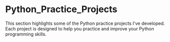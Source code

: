 # Python_Practice_Projects
This section highlights some of the Python practice projects I've developed. Each project is designed to help you practice and improve your Python programming skills.

